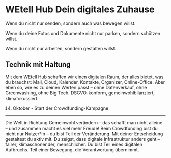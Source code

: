 WEtell Hub Dein digitales Zuhause
==========

Wenn du nicht nur senden, sondern auch was bewegen willst.

Wenn du deine Fotos und Dokumente nicht nur parken, sondern schützen willst.

Wenn du nicht nur arbeiten, sondern gestalten willst.

Technik mit Haltung
----------

Mit dem WEtell Hub schaffen wir einen digitalen Raum, der alles bietet, was du brauchst: Mail, Cloud, Kalender, Kontakte, Organizer, Online-Office. Aber eben so, wie es zu deinen Werten passt – ohne Datenverkauf, ohne Greenwashing, ohne Big Tech. DSGVO-konform, gemeinwohlbilanziert, klimafokussiert.

14. Oktober - Start der Crowdfunding-Kampagne
----------

Die Welt in Richtung Gemeinwohl verändern – das schafft man nicht alleine – und zusammen macht es viel mehr Freude! Beim Crowdfunding bist du nicht nur Nutzer\*in – du bist Teil der Veränderung. Mit deiner Entscheidung gestaltest du aktiv mit. Du zeigst, dass digitale Infrastruktur anders geht – fairer, klimaschonender, menschlicher. Du bist Teil eines digitalen Aufbruchs. Teil einer Bewegung, die Verantwortung übernimmt.
